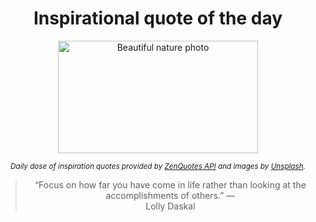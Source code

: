 
<div align="center">

# Inspirational quote of the day

<img src="./data/photo.jpeg" alt="Beautiful nature photo" width="320" height="180">

<sub><i>Daily dose of inspiration quotes provided by [ZenQuotes API](https://zenquotes.io/) and images by [Unsplash](https://unsplash.com/).</i></sub>


<blockquote>&ldquo;Focus on how far you have come in life rather than looking at the accomplishments of others.&rdquo; &mdash; <footer>Lolly Daskal</footer></blockquote>

</div>
